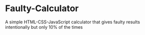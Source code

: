 # Faulty-Calculator
A simple HTML-CSS-JavaScript calculator that gives faulty results intentionally but only 10% of the times
